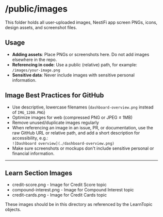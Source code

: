 
# /public/images

This folder holds all user-uploaded images, NestiFi app screen PNGs, icons, design assets, and screenshot files.

## Usage

- **Adding assets**: Place PNGs or screenshots here. Do not add images elsewhere in the repo.
- **Referencing in code**: Use a public (relative) path, for example:  
  `/images/your-image.png`
- **Sensitive data**: Never include images with sensitive personal information.

## Image Best Practices for GitHub

- Use descriptive, lowercase filenames (`dashboard-overview.png` instead of `IMG_1200.PNG`)
- Optimize images for web (compressed PNG or JPEG ≤ 1MB)
- Remove unused/duplicate images regularly
- When referencing an image in an issue, PR, or documentation, use the raw GitHub URL or relative path, and add a short description for accessibility, e.g.:  
  `![Dashboard overview](./dashboard-overview.png)`
- Make sure screenshots or mockups don't include sensitive personal or financial information.

---

## Learn Section Images

- credit-score.png - Image for Credit Score topic
- compound-interest.png - Image for Compound Interest topic
- credit-cards.png - Image for Credit Cards topic

These images should be in this directory as referenced by the LearnTopic objects.
